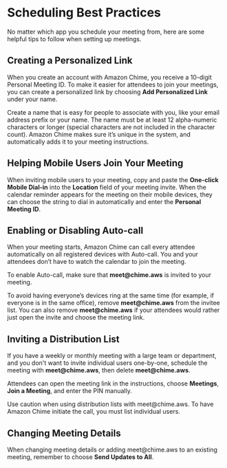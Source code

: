 # Scheduling Best Practices<a name="chime-scheduling-best-practices"></a>

No matter which app you schedule your meeting from, here are some helpful tips to follow when setting up meetings\.

## Creating a Personalized Link<a name="personalized-link"></a>

When you create an account with Amazon Chime, you receive a 10\-digit Personal Meeting ID\. To make it easier for attendees to join your meetings, you can create a personalized link by choosing **Add Personalized Link** under your name\.

Create a name that is easy for people to associate with you, like your email address prefix or your name\. The name must be at least 12 alpha\-numeric characters or longer \(special characters are not included in the character count\)\. Amazon Chime makes sure it’s unique in the system, and automatically adds it to your meeting instructions\. 

## Helping Mobile Users Join Your Meeting<a name="mobile-users"></a>

When inviting mobile users to your meeting, copy and paste the **One\-click Mobile Dial\-in** into the **Location** field of your meeting invite\. When the calendar reminder appears for the meeting on their mobile devices, they can choose the string to dial in automatically and enter the **Personal Meeting ID**\.

## Enabling or Disabling Auto\-call<a name="autocall"></a>

When your meeting starts, Amazon Chime can call every attendee automatically on all registered devices with Auto\-call\. You and your attendees don’t have to watch the calendar to join the meeting\.

To enable Auto\-call, make sure that **meet@chime\.aws** is invited to your meeting\.

To avoid having everyone’s devices ring at the same time \(for example, if everyone is in the same office\), remove **meet@chime\.aws** from the invitee list\. You can also remove **meet@chime\.aws** if your attendees would rather just open the invite and choose the meeting link\.

## Inviting a Distribution List<a name="distribution-list"></a>

If you have a weekly or monthly meeting with a large team or department, and you don't want to invite individual users one\-by\-one, schedule the meeting with **meet@chime\.aws**, then delete **meet@chime\.aws**\. 

Attendees can open the meeting link in the instructions, choose **Meetings**, **Join a Meeting**, and enter the PIN manually\.

Use caution when using distribution lists with meet@chime\.aws\. To have Amazon Chime initiate the call, you must list individual users\.

## Changing Meeting Details<a name="meeting-details"></a>

When changing meeting details or adding meet@chime\.aws to an existing meeting, remember to choose **Send Updates to All**\.